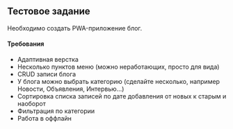 ## Тестовое задание

Необходимо создать PWA-приложение блог.

#### Требования ####
* Адаптивная верстка
* Несколько пунктов меню (можно неработающих, просто для вида)
* CRUD записи блога
* У блога можно выбрать категорию (сделайте несколько, например Новости, Объявления, Интервью...)
* Сортировка списка записей по дате добавления от новых к старым и наоборот
* Фильтрация по категории
* Работа в оффлайн
